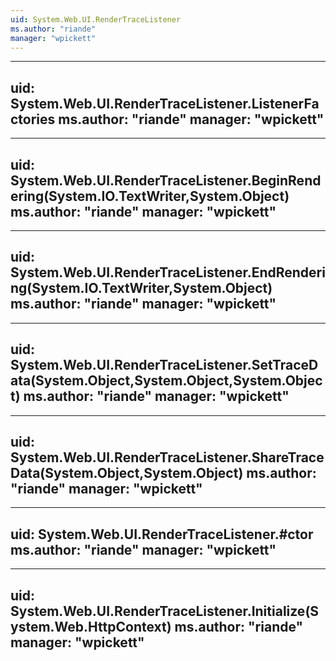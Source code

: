 ```yaml
---
uid: System.Web.UI.RenderTraceListener
ms.author: "riande"
manager: "wpickett"
---
```


---
uid: System.Web.UI.RenderTraceListener.ListenerFactories
ms.author: "riande"
manager: "wpickett"
---

---
uid: System.Web.UI.RenderTraceListener.BeginRendering(System.IO.TextWriter,System.Object)
ms.author: "riande"
manager: "wpickett"
---

---
uid: System.Web.UI.RenderTraceListener.EndRendering(System.IO.TextWriter,System.Object)
ms.author: "riande"
manager: "wpickett"
---

---
uid: System.Web.UI.RenderTraceListener.SetTraceData(System.Object,System.Object,System.Object)
ms.author: "riande"
manager: "wpickett"
---

---
uid: System.Web.UI.RenderTraceListener.ShareTraceData(System.Object,System.Object)
ms.author: "riande"
manager: "wpickett"
---

---
uid: System.Web.UI.RenderTraceListener.#ctor
ms.author: "riande"
manager: "wpickett"
---

---
uid: System.Web.UI.RenderTraceListener.Initialize(System.Web.HttpContext)
ms.author: "riande"
manager: "wpickett"
---
